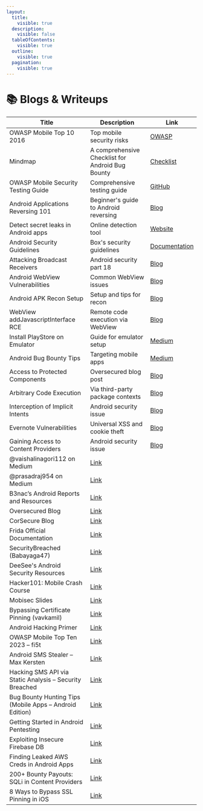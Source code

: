 ```yaml
---
layout:
  title:
    visible: true
  description:
    visible: false
  tableOfContents:
    visible: true
  outline:
    visible: true
  pagination:
    visible: true
---
```


# 📚 Blogs & Writeups

| Title                                                   | Description                                                                                                                                             | Link                                                                                                                          |
| ------------------------------------------------------- | ------------------------------------------------------------------------------------------------------------------------------------------------------- | ----------------------------------------------------------------------------------------------------------------------------- |
| OWASP Mobile Top 10 2016                                | Top mobile security risks                                                                                                                               | [OWASP](https://www.owasp.org/index.php/Mobile_Top_10_2016-Top_10)                                                            |
| Mindmap                                                 | A comprehensive Checklist for Android Bug Bounty                                                                                                        | [Checklist](https://xmind.app/m/GkgaYH/)                                                                                      |
| OWASP Mobile Security Testing Guide                     | Comprehensive testing guide                                                                                                                             | [GitHub](https://github.com/OWASP/owasp-mstg)                                                                                 |
| Android Applications Reversing 101                      | Beginner's guide to Android reversing                                                                                                                   | [Blog](https://www.evilsocket.net/2017/04/27/Android-Applications-Reversing-101/)                                             |
| Detect secret leaks in Android apps                     | Online detection tool                                                                                                                                   | [Website](https://android.fallible.co/)                                                                                       |
| Android Security Guidelines                             | Box's security guidelines                                                                                                                               | [Documentation](https://developer.box.com/docs/android-security-guidelines)                                                   |
| Attacking Broadcast Receivers                           | Android security part 18                                                                                                                                | [Blog](https://manifestsecurity.com/android-application-security-part-18/)                                                    |
| Android WebView Vulnerabilities                         | Common WebView issues                                                                                                                                   | [Blog](https://pentestlab.blog/2017/02/12/android-webview-vulnerabilities/)                                                   |
| Android APK Recon Setup                                 | Setup and tips for recon                                                                                                                                | [Blog](https://b3nac.com/posts/2017-11-10-Setup-and-tips-for-Android-APK-recon.html)                                          |
| WebView addJavascriptInterface RCE                      | Remote code execution via WebView                                                                                                                       | [Blog](https://labs.mwrinfosecurity.com/blog/webview-addjavascriptinterface-remote-code-execution/)                           |
| Install PlayStore on Emulator                           | Guide for emulator setup                                                                                                                                | [Medium](https://medium.com/@dai_shi/installing-google-play-services-on-an-android-studio-emulator-fffceb2c28a1)              |
| Android Bug Bounty Tips                                 | Targeting mobile apps                                                                                                                                   | [Medium](https://medium.com/bugbountyhunting/bug-bounty-hunting-tips-2-target-their-mobile-apps-android-edition-f88a9f383fcc) |
| Access to Protected Components                          | Oversecured blog post                                                                                                                                   | [Blog](https://blog.oversecured.com/Android-Access-to-app-protected-components/)                                              |
| Arbitrary Code Execution                                | Via third-party package contexts                                                                                                                        | [Blog](https://blog.oversecured.com/Android-arbitrary-code-execution-via-third-party-package-contexts/)                       |
| Interception of Implicit Intents                        | Android security issue                                                                                                                                  | [Blog](https://blog.oversecured.com/Interception-of-Android-implicit-intents/)                                                |
| Evernote Vulnerabilities                                | Universal XSS and cookie theft                                                                                                                          | [Blog](https://blog.oversecured.com/Evernote-Universal-XSS-theft-of-all-cookies-from-all-sites-and-more/)                     |
| Gaining Access to Content Providers                     | Android security issue                                                                                                                                  | [Blog](https://blog.oversecured.com/Gaining-access-to-arbitrary-Content-Providers/)                                           |
| @vaishalinagori112 on Medium                            | [Link](https://medium.com/@vaishalinagori112)                                                                                                           |                                                                                                                               |
| @prasadraj954 on Medium                                 | [Link](https://medium.com/@prasadraj954)                                                                                                                |                                                                                                                               |
| B3nac’s Android Reports and Resources                   | [Link](https://github.com/B3nac/Android-Reports-and-Resources)                                                                                          |                                                                                                                               |
| Oversecured Blog                                        | [Link](https://blog.oversecured.com/)                                                                                                                   |                                                                                                                               |
| CorSecure Blog                                          | [Link](https://corsecure.blog/)                                                                                                                         |                                                                                                                               |
| Frida Official Documentation                            | [Link](https://frida.re/docs/)                                                                                                                          |                                                                                                                               |
| SecurityBreached (Babayaga47)                           | [Link](https://blog.securitybreached.org/author/babayaga47/)                                                                                            |                                                                                                                               |
| DeeSee's Android Security Resources                     | [Link](https://blog.deesee.xyz/android/security/2020/01/13/android-application-hacking-resources.html)                                                  |                                                                                                                               |
| Hacker101: Mobile Crash Course                          | [Link](https://www.hacker101.com/sessions/mobile_crash_course.html)                                                                                     |                                                                                                                               |
| Mobisec Slides                                          | [Link](https://mobisec.reyammer.io/slides)                                                                                                              |                                                                                                                               |
| Bypassing Certificate Pinning (vavkamil)                | [Link](https://vavkamil.cz/2019/09/15/how-to-bypass-android-certificate-pinning-and-intercept-ssl-traffic/)                                             |                                                                                                                               |
| Android Hacking Primer                                  | [Link](https://medium.com/swlh/an-android-hacking-primer-3390fef4e6a0)                                                                                  |                                                                                                                               |
| OWASP Mobile Top Ten 2023 – fi5t                        | [Link](https://fi5t.xyz/posts/owasp-mobile-top-ten-2023/)                                                                                               |                                                                                                                               |
| Android SMS Stealer – Max Kersten                       | [Link](https://maxkersten.nl/binary-analysis-course/malware-analysis/android-sms-stealer/)                                                              |                                                                                                                               |
| Hacking SMS API via Static Analysis – Security Breached | [Link](https://blog.securitybreached.org/2020/02/19/hacking-sms-api-service-provider-of-a-company-android-app-static-security-analysis-bug-bounty-poc/) |                                                                                                                               |
| Bug Bounty Hunting Tips (Mobile Apps – Android Edition) | [Link](https://freedium.cfd/https://medium.com/bugbountyhunting/bug-bounty-hunting-tips-2-target-their-mobile-apps-android-edition-f88a9f383fcc)        |                                                                                                                               |
| Getting Started in Android Pentesting                   | [Link](https://blog.securitybreached.org/2020/03/17/getting-started-in-android-apps-pentesting/)                                                        |                                                                                                                               |
| Exploiting Insecure Firebase DB                         | [Link](https://blog.securitybreached.org/2020/02/04/exploiting-insecure-firebase-database-bugbounty/)                                                   |                                                                                                                               |
| Finding Leaked AWS Creds in Android Apps                | [Link](https://blog.securitybreached.org/2024/06/28/finding-hidden-threats-how-i-found-leaked-aws-credentials-in-an-android-app-api-using-dast/)        |                                                                                                                               |
| 200+ Bounty Payouts: SQLi in Content Providers          | [Link](https://infosecwriteups.com/200-bug-bounty-payouts-exploiting-content-providers-with-sql-injection-abd287179b61)                                 |                                                                                                                               |
| 8 Ways to Bypass SSL Pinning in iOS                     | [Link](https://medium.com/@vaishalinagori112/8-different-ways-to-bypass-ssl-pinning-in-ios-applications-427dfcbe8bf7)                                   |                                                                                                                               |

